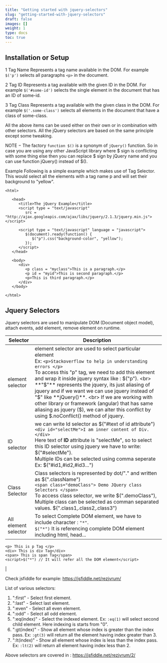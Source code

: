 ```yaml
---
title: "Getting started with jquery-selectors"
slug: "getting-started-with-jquery-selectors"
draft: false
images: []
weight: 1
type: docs
toc: true
---
```


## Installation or Setup
1    Tag Name
Represents a tag name available in the DOM. For example `$('p')` selects all paragraphs `<p>` in the document.

2    Tag ID
Represents a tag available with the given ID in the DOM. For example `$('#some-id')` selects the single element in the document that has an ID of some-id.

3    Tag Class
Represents a tag available with the given class in the DOM. For example `$('.some-class')` selects all elements in the document that have a class of some-class.

All the above items can be used either on their own or in combination with other selectors. All the jQuery selectors are based on the same principle except some tweaking.

NOTE − The factory `function $()` is a synonym of `jQuery()` function. So in case you are using any other JavaScript library where $ sign is conflicting with some thing else then you can replace $ sign by jQuery name and you can use function jQuery() instead of $().

Example
Following is a simple example which makes use of Tag Selector. This would select all the elements with a tag name p and will set their background to "yellow".


    <html>
    
       <head>
          <title>The jQuery Example</title>
          <script type = "text/javascript" 
             src = "http://ajax.googleapis.com/ajax/libs/jquery/2.1.3/jquery.min.js"></script>
    
          <script type = "text/javascript" language = "javascript">
             $(document).ready(function() {
                $("p").css("background-color", "yellow");
             });
          </script>
       </head>
        
       <body>
          <div>
             <p class = "myclass">This is a paragraph.</p>
             <p id = "myid">This is second paragraph.</p>
             <p>This is third paragraph.</p>
          </div>
       </body>
        
    </html>

## Jquery Selectors
Jquery selectors are used to manipulate DOM (Document object model), attach events, add element, remove element on runtime.

| Selector | Description |
| ------ | ------ |
| element selector   | element selector are used to select particular element <br/>Ex: `<p>Stackoverflow to help in understanding errors </p>` <br>To access this "p" tag, we need to add this element and wrap it inside jquery syntax like : $("p"). <br> **"$"** represents the jquery, its just aliasing of jquery and if we want we can use jquery instead of "$" like **jQuery()**. <br> If we are working with other library or framework (angular) that has same aliasing as jquery ($), we can alter this conflict by using $.noConflict() method of jquery.     |
|ID selector | we can write Id selector as $("#text of id attribute") <br> `<div id="selectMe">I am inner content of Div.</div>` <br> Here text of **ID** attribute is "selectMe", so to select this ID selector using jquery we have to write: $("#selectMe"). <br> Multiple IDs can be selected using comma seperate Ex: $("#id1,#id2,#id3...") |
|Class Selector| Class selectors is represented by dot/"." and written as $(".className")<br> `<span class="demoClass"> Demo JQuery class Selectors </span>` <br> To access class selector, we write $(".demoClass"), Multiple class can be selected as comman separated values. $(".class1,.class2,.class3")|
|All element selector | To select Complete DOM element, we have to include character : `"*"`. <br> `$("*")` It is referencing complete DOM element including html, head... <br> 
    <p> This is p Tag </p>
    <div> This is div Tag</div>
    <span> This is span Tag</span>
    <script>$("*") // It will refer all the DOM element</script>
|

Check jsfiddle for example: https://jsfiddle.net/rezjvrum/

List of various selectors:

 1. ":first"      -  Select first element.
 2. ":last"       -  Select last element.
 3. ":even"       -  Select all even element.
 4. ":odd"        -  Select all odd element.
 5. ":eq(index)"  -  Select the indexed element. Ex: `:eq(1)` will select second child element. Here indexing is starts from "0".
 6. ":gt(index)"  - Show all element whose index is greater than the index pass. Ex: `:gt(3)` will return all the element having index greater than 3.
7. ":lt(index)"   - Show all element whose index is less than the index pass. Ex: `:lt(2)` will return all element having index less than 2.

Above selectors are covered in : https://jsfiddle.net/rezjvrum/2/


